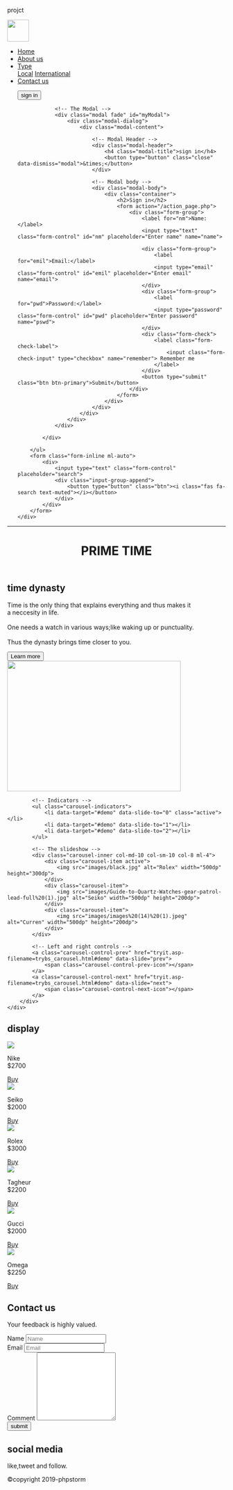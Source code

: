 projct<!DOCTYPE html>
<html lang="en">
<head>
    <meta charset="UTF-8">
    <title>Title</title>
    <link rel="stylesheet" href="css/bootstrap.css">
    <link rel="stylesheet" href="custom.css">
    <link rel="stylesheet" href="">
    <style>
        /* Make the image fully responsive */
        .carousel-inner img {
            width: 100%;
            height: 100%;
        }
    </style>
</head>
<body>
<nav class="navbar navbar-expand-sm navbar-light bg-dark fixed-top">
    <a href="#" class="navbar-brand"><i><img src="images/53d9d679-7944-4ebc-8b25-72977d81e918.jpg" alt="" width="50dp" height="50dp"></i></a>
    <div class="collapse navbar-collapse">
        <ul class="navbar-nav">
            <li class="nav-item"><a class="nav-link text-light text-uppercase font-weight-bold px-3" href="#Home">Home</a></li>
            <li class="nav-item"><a class="nav-link text-light text-uppercase font-weight-bold px-3" href="#About us">About us</a></li>
            <li class="nav-item dropdown" data-toggle="dropdown"><a class="nav-link text-light text-uppercase font-weight-bold px-3 dropdown-toggle" href="#Type">Type</a>
                <div class="dropdown-menu">
                    <a class="dropdown-item" href="#Local">Local</a>
                    <a class="dropdown-item" href="#International">International</a>
                </div>
            </li>
            <li class="nav-item"><a class="nav-link text-light text-uppercase font-weight-bold px-3" href="#Contact us">Contact us</a></li>
        </ul>
        <ul>
            <div class="container">
                <!-- Button to Open the Modal -->
                <button type="button" class="btn btn-primary" data-toggle="modal" data-target="#myModal">
                    sign in
                </button>

                <!-- The Modal -->
                <div class="modal fade" id="myModal">
                    <div class="modal-dialog">
                        <div class="modal-content">

                            <!-- Modal Header -->
                            <div class="modal-header">
                                <h4 class="modal-title">sign in</h4>
                                <button type="button" class="close" data-dismiss="modal">&times;</button>
                            </div>

                            <!-- Modal body -->
                            <div class="modal-body">
                                <div class="container">
                                    <h2>Sign in</h2>
                                    <form action="/action_page.php">
                                        <div class="form-group">
                                            <label for="nm">Name:</label>
                                            <input type="text" class="form-control" id="nm" placeholder="Enter name" name="name">

                                            <div class="form-group">
                                                <label for="emil">Email:</label>
                                                <input type="email" class="form-control" id="emil" placeholder="Enter email" name="email">
                                            </div>
                                            <div class="form-group">
                                                <label for="pwd">Password:</label>
                                                <input type="password" class="form-control" id="pwd" placeholder="Enter password" name="pswd">
                                            </div>
                                            <div class="form-check">
                                                <label class="form-check-label">
                                                    <input class="form-check-input" type="checkbox" name="remember"> Remember me
                                                </label>
                                            </div>
                                            <button type="submit" class="btn btn-primary">Submit</button>
                                        </div>
                                    </form>
                                </div>
                            </div>
                        </div>
                    </div>
                </div>

            </div>

        </ul>
        <form class="form-inline ml-auto">
            <div>
                <input type="text" class="form-control" placeholder="search">
                <div class="input-group-append">
                    <button type="button" class="btn"><i class="fas fa-search text-muted"></i></button>
                </div>
            </div>
        </form>
    </div>
</nav>

<hr>
<header class="m-3">
    <h1>PRIME TIME</h1>
</header>
<section>
    <div class="container-fluid m-4 mt-4" id="Home">
        <h1 class="font-weight-bold text-uppercase m-3">time dynasty</h1>
        <div class="row text-center">
            <div  class="col-md-4 col-sm-10 col-5 font-weight-normal text-muted font-italic">
                <p class="font-weight-bolder m-3">Time is the only thing that explains everything and thus makes it <br> a neccesity in life. <br>
                    <br>One needs a watch in various ways;like waking up or punctuality.
                    <br> <br>Thus the dynasty brings time closer to you. </p>
                <button type="button" class="btn-success">Learn more</button>
            </div>
            <div class="col-md-6 col-sm-10 col-5">
                <img src="images/Rolex_Submariner_16610-5D3_2391-Edit.jpg" alt="" width="400dp" height="300dp">
            </div>
        </div>
    </div>
</section>
<section>
    <div class="container-fluid m-5" id="About us">
        <div id="demo" class="carousel slide" data-ride="carousel">

            <!-- Indicators -->
            <ul class="carousel-indicators">
                <li data-target="#demo" data-slide-to="0" class="active"></li>
                <li data-target="#demo" data-slide-to="1"></li>
                <li data-target="#demo" data-slide-to="2"></li>
            </ul>

            <!-- The slideshow -->
            <div class="carousel-inner col-md-10 col-sm-10 col-8 ml-4">
                <div class="carousel-item active">
                    <img src="images/black.jpg" alt="Rolex" width="500dp" height="300dp">
                </div>
                <div class="carousel-item">
                    <img src="images/Guide-to-Quartz-Watches-gear-patrol-lead-full%20(1).jpg" alt="Seiko" width="500dp" height="200dp">
                </div>
                <div class="carousel-item">
                    <img src="images/images%20(14)%20(1).jpeg" alt="Curren" width="500dp" height="200dp">
                </div>
            </div>

            <!-- Left and right controls -->
            <a class="carousel-control-prev" href="tryit.asp-filename=trybs_carousel.html#demo" data-slide="prev">
                <span class="carousel-control-prev-icon"></span>
            </a>
            <a class="carousel-control-next" href="tryit.asp-filename=trybs_carousel.html#demo" data-slide="next">
                <span class="carousel-control-next-icon"></span>
            </a>
        </div>
    </div>
</section>
<section id="Type">
    <div class="container-fluid">
        <h2 class="text-light ml-3 m-2">display</h2>
        <div class="row m-4" id="Local">
            <div class="col-md-4 col-sm-10 col-5">
                <img src="images/images%20(9).jpeg" class="img-thumbnail">
                <p>Nike <br>$2700</p>
                <a href="#" type="button" class="btn btn-outline-dark">Buy</a>
            </div>
            <div class="col-md-4 col-sm-10 col-5">
                <img src="images/images%20(8).jpeg" class="img-thumbnail">
                <p>Seiko <br>$2000</p>
                <a href="#" type="button" class="btn btn-outline-dark">Buy</a>
            </div>
            <div class="col-md-4 col-sm-10 col-5">
                <img src="images/images%20(10).jpeg" class="img-thumbnail">
                <p>Rolex <br>$3000</p>
                <a href="#" type="button" class="btn btn-outline-dark">Buy</a>
            </div>
        </div>
        <div class="row m-4" id="International">
            <div class="col-md-4 col-sm-10 col-5">
                <img src="images/images%20(13).jpeg" class="img-thumbnail">
                <p>Tagheur <br>$2200</p>
                <a href="#" type="button" class="btn btn-outline-dark">Buy</a>
            </div>
            <div class="col-md-4 col-sm-10 col-5">
                <img src="images/images%20(11).jpeg" class="img-thumbnail">
                <p>Gucci <br>$2000</p>
                <a href="#" type="button" class="btn btn-outline-dark">Buy</a>
            </div>
            <div class="col-md-4 col-sm-10 col-5">
                <img src="images/Rolex-Submariner-min-min.jpg" class="img-thumbnail">
                <p>Omega <br>$2250</p>
                <a href="#" type="button" class="btn btn-outline-dark">Buy</a>
            </div>
        </div>
    </div>
</section>
<section>
    <div class="form-group text-center m-2 bg-secondary">
        <h2>Contact us</h2>
        <p class="font-italic">Your feedback is highly valued.</p>
        <div class="container-fluid form-group text-center" id="Contact us">
            <div class="form-group">
                <label for="usr">Name</label>
                <input type="text" id="usr" placeholder="Name">
            </div>
        </div>
        <div class="container-fluid">
            <div class="form-group">
                <label for="Email">Email</label>
                <input type="email" id="Email" placeholder="Email">
            </div>
        </div>
        <div class="container form-group">
            <label for="fb">Comment</label>
            <textarea name="feedback" id="fb" cols="20" rows="10"></textarea>
        </div>
        <button type="submit" class="btn btn-primary">submit</button>
    </div>
</section>
<section>
    <footer class="container-fluid bg-dark text-center">
        <div>
            <h1 class="text-light">social media</h1>
            <p class="text-light font-weight-bolder text-uppercase">like,tweet and follow.</p>
        </div>
        <div class="row py-2 justify-content-center">
            <div class="m-3">
                <a href="#" class="fab fa-facebook fa-2x"></a>
            </div>
            <div class="m-3">
                <a href="#" class="fab fa-twitter fa-2x"></a>
            </div>
            <div class="m-3">
                <a href="#" class="fab fa-instagram fa-2x"></a>
            </div>
        </div>
        <p class="text-light">&copy;copyright 2019-phpstorm</p>
    </footer>
</section>
<script src="js/jquery.js"></script>
<script src="js/bootstrap.js"></script>
</body>
</html>
